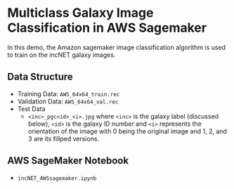 # Multiclass Galaxy Image Classification in AWS Sagemaker 

In this demo, the Amazon sagemaker image classification algorithm is used to train on the
incNET galaxy images.

## Data Structure

- Training Data: `AWS_64x64_train.rec`
- Validation Data: `AWS_64x64_val.rec`
- Test Data
   - `<inc>_pgc<id>_<i>.jpg` where `<inc>` is the galaxy label (discussed below),
     `<id>` is the galaxy ID number and `<i>` represents the orientation of the image with 0 being the original image and 1, 2, and 3 are its fillped versions.

## AWS SageMaker Notebook

- `incNET_AWSsagemaker.ipynb`
